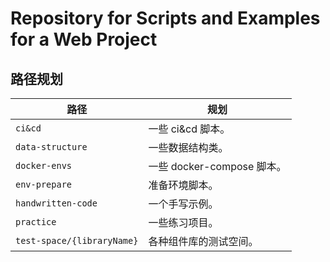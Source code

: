 # Repository for Scripts and Examples for a Web Project

## 路径规划

| 路径                       | 规划                                         |
| -------------------------- | -------------------------------------------- |
| `ci&cd`                    | 一些 ci&cd 脚本。                            |
| `data-structure`           | 一些数据结构类。                             |
| `docker-envs`              | 一些 docker-compose 脚本。                   |
| `env-prepare`              | 准备环境脚本。                               |
| `handwritten-code`         | 一个手写示例。                               |
| `practice`                 | 一些练习项目。                               |
| `test-space/{libraryName}` | 各种组件库的测试空间。                       |
